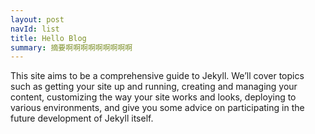 ```yaml
---
layout: post
navId: list
title: Hello Blog
summary: 摘要啊啊啊啊啊啊啊啊啊
---
```

This site aims to be a comprehensive guide to Jekyll. 
We’ll cover topics such as getting your site up and running, 
creating and managing your content, customizing the way your site works and looks, 
deploying to various environments, and give you some advice on participating in the 
future development of Jekyll itself.